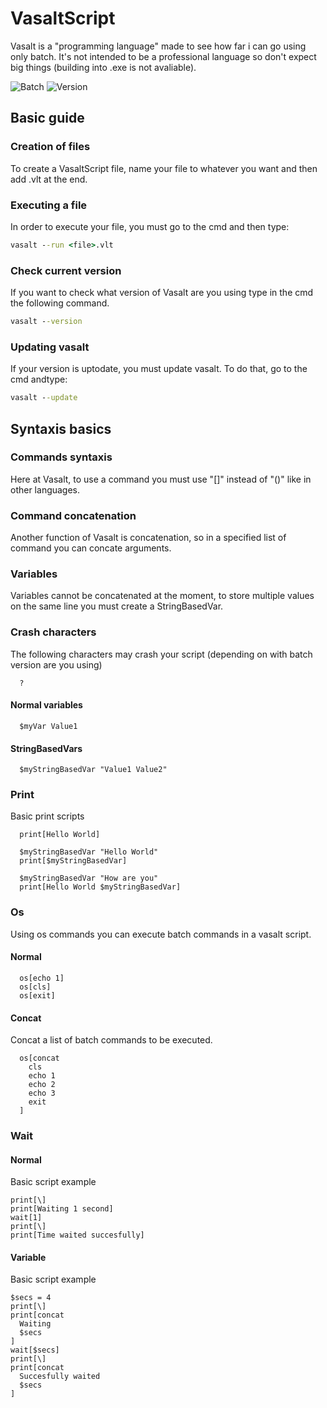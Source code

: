 # VasaltScript
Vasalt is a "programming language" made to see how far i can go using only batch.
It's not intended to be a professional language so don't expect big things (building into .exe is not avaliable).

![Batch](https://img.shields.io/badge/Batch-%23000000.svg?style=for-the-badge&logo=GNUBash&logoColor=white)
![Version](https://img.shields.io/badge/Version-1.01b-9cf?style=for-the-badge)

## Basic guide
### Creation of files
To create a VasaltScript file, name your file to whatever you want and then add .vlt at the end.
### Executing a file
In order to execute your file, you must go to the cmd and then type:
```cmd
vasalt --run <file>.vlt
```
### Check current version
If you want to check what version of Vasalt are you using type in the cmd the following command.
```cmd
vasalt --version
```
### Updating vasalt
If your version is uptodate, you must update vasalt. To do that, go to the cmd andtype:
```cmd
vasalt --update
```

## Syntaxis basics
### Commands syntaxis
Here at Vasalt, to use a command you must use "[]" instead of "()" like in other languages.
### Command concatenation
Another function of Vasalt is concatenation, so in a specified list of command you can concate arguments.
### Variables
Variables cannot be concatenated at the moment, to store multiple values on the same line you must create a StringBasedVar.
### Crash characters
The following characters may crash your script (depending on with batch version are you using)
```
  ?
```
#### Normal variables
```vlt
  $myVar Value1
```
#### StringBasedVars
```vlt
  $myStringBasedVar "Value1 Value2"
```
### Print
Basic print scripts
```vlt
  print[Hello World]
```
```vlt
  $myStringBasedVar "Hello World"
  print[$myStringBasedVar]
```
```vlt
  $myStringBasedVar "How are you"
  print[Hello World $myStringBasedVar]
```
### Os
Using os commands you can execute batch commands in a vasalt script.
#### Normal
```vlt
  os[echo 1]
  os[cls]
  os[exit]
```
#### Concat
Concat a list of batch commands to be executed.
```vlt
  os[concat
    cls
    echo 1
    echo 2
    echo 3
    exit
  ]
```

### Wait
#### Normal
Basic script example
```vlt
print[\]
print[Waiting 1 second]
wait[1]
print[\]
print[Time waited succesfully]
```
#### Variable
Basic script example
```vlt
$secs = 4
print[\]
print[concat
  Waiting
  $secs
]
wait[$secs]
print[\]
print[concat
  Succesfully waited
  $secs
]
```
